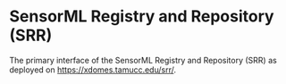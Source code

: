 # SensorML Registry and Repository (SRR)
The primary interface of the SensorML Registry and Repository (SRR) as deployed on https://xdomes.tamucc.edu/srr/. 
